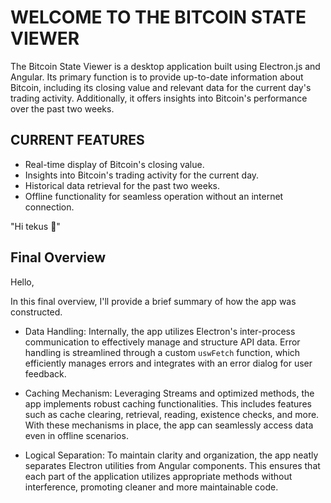# WELCOME TO THE BITCOIN STATE VIEWER

The Bitcoin State Viewer is a desktop application built using Electron.js and Angular. Its primary function is to provide up-to-date information about Bitcoin, including its closing value and relevant data for the current day's trading activity. Additionally, it offers insights into Bitcoin's performance over the past two weeks.

## CURRENT FEATURES

- Real-time display of Bitcoin's closing value.
- Insights into Bitcoin's trading activity for the current day.
- Historical data retrieval for the past two weeks.
- Offline functionality for seamless operation without an internet connection.

"Hi tekus 👋"

## Final Overview

Hello,

In this final overview, I'll provide a brief summary of how the app was constructed.

- Data Handling: Internally, the app utilizes Electron's inter-process communication to effectively manage and structure API data. Error handling is streamlined through a custom `uswFetch` function, which efficiently manages errors and integrates with an error dialog for user feedback.

- Caching Mechanism: Leveraging Streams and optimized methods, the app implements robust caching functionalities. This includes features such as cache clearing, retrieval, reading, existence checks, and more. With these mechanisms in place, the app can seamlessly access data even in offline scenarios.

- Logical Separation: To maintain clarity and organization, the app neatly separates Electron utilities from Angular components. This ensures that each part of the application utilizes appropriate methods without interference, promoting cleaner and more maintainable code.